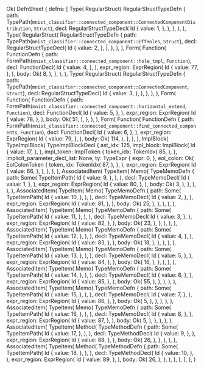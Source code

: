 Ok(
    DefnSheet {
        defns: [
            Type(
                RegularStruct(
                    RegularStructTypeDefn {
                        path: TypePath(`mnist_classifier::connected_component::ConnectedComponentDistribution`, `Struct`),
                        decl: RegularStructTypeDecl(
                            Id {
                                value: 1,
                            },
                        ),
                    },
                ),
            ),
            Type(
                RegularStruct(
                    RegularStructTypeDefn {
                        path: TypePath(`mnist_classifier::connected_component::EffHoles`, `Struct`),
                        decl: RegularStructTypeDecl(
                            Id {
                                value: 2,
                            },
                        ),
                    },
                ),
            ),
            Form(
                Function(
                    FunctionDefn {
                        path: FormPath(`mnist_classifier::connected_component::hole_tmpl`, `Function`),
                        decl: FunctionDecl(
                            Id {
                                value: 4,
                            },
                        ),
                        expr_region: ExprRegion(
                            Id {
                                value: 77,
                            },
                        ),
                        body: Ok(
                            8,
                        ),
                    },
                ),
            ),
            Type(
                RegularStruct(
                    RegularStructTypeDefn {
                        path: TypePath(`mnist_classifier::connected_component::ConnectedComponent`, `Struct`),
                        decl: RegularStructTypeDecl(
                            Id {
                                value: 3,
                            },
                        ),
                    },
                ),
            ),
            Form(
                Function(
                    FunctionDefn {
                        path: FormPath(`mnist_classifier::connected_component::horizontal_extend`, `Function`),
                        decl: FunctionDecl(
                            Id {
                                value: 5,
                            },
                        ),
                        expr_region: ExprRegion(
                            Id {
                                value: 78,
                            },
                        ),
                        body: Ok(
                            51,
                        ),
                    },
                ),
            ),
            Form(
                Function(
                    FunctionDefn {
                        path: FormPath(`mnist_classifier::connected_component::find_connected_components`, `Function`),
                        decl: FunctionDecl(
                            Id {
                                value: 6,
                            },
                        ),
                        expr_region: ExprRegion(
                            Id {
                                value: 79,
                            },
                        ),
                        body: Ok(
                            114,
                        ),
                    },
                ),
            ),
            ImplBlock(
                TypeImplBlock(
                    TypeImplBlockDecl {
                        ast_idx: 125,
                        impl_block: ImplBlock(
                            Id {
                                value: 17,
                            },
                        ),
                        impl_token: ImplToken {
                            token_idx: TokenIdx(
                                85,
                            ),
                        },
                        implicit_parameter_decl_list: None,
                        ty: TypeExpr {
                            expr: 0,
                        },
                        eol_colon: Ok(
                            EolColonToken {
                                token_idx: TokenIdx(
                                    87,
                                ),
                            },
                        ),
                        expr_region: ExprRegion(
                            Id {
                                value: 66,
                            },
                        ),
                    },
                ),
            ),
            AssociatedItem(
                TypeItem(
                    Memo(
                        TypeMemoDefn {
                            path: Some(
                                TypeItemPath(
                                    Id {
                                        value: 9,
                                    },
                                ),
                            ),
                            decl: TypeMemoDecl(
                                Id {
                                    value: 1,
                                },
                            ),
                            expr_region: ExprRegion(
                                Id {
                                    value: 80,
                                },
                            ),
                            body: Ok(
                                3,
                            ),
                        },
                    ),
                ),
            ),
            AssociatedItem(
                TypeItem(
                    Memo(
                        TypeMemoDefn {
                            path: Some(
                                TypeItemPath(
                                    Id {
                                        value: 10,
                                    },
                                ),
                            ),
                            decl: TypeMemoDecl(
                                Id {
                                    value: 2,
                                },
                            ),
                            expr_region: ExprRegion(
                                Id {
                                    value: 81,
                                },
                            ),
                            body: Ok(
                                25,
                            ),
                        },
                    ),
                ),
            ),
            AssociatedItem(
                TypeItem(
                    Memo(
                        TypeMemoDefn {
                            path: Some(
                                TypeItemPath(
                                    Id {
                                        value: 11,
                                    },
                                ),
                            ),
                            decl: TypeMemoDecl(
                                Id {
                                    value: 3,
                                },
                            ),
                            expr_region: ExprRegion(
                                Id {
                                    value: 82,
                                },
                            ),
                            body: Ok(
                                23,
                            ),
                        },
                    ),
                ),
            ),
            AssociatedItem(
                TypeItem(
                    Memo(
                        TypeMemoDefn {
                            path: Some(
                                TypeItemPath(
                                    Id {
                                        value: 12,
                                    },
                                ),
                            ),
                            decl: TypeMemoDecl(
                                Id {
                                    value: 4,
                                },
                            ),
                            expr_region: ExprRegion(
                                Id {
                                    value: 83,
                                },
                            ),
                            body: Ok(
                                18,
                            ),
                        },
                    ),
                ),
            ),
            AssociatedItem(
                TypeItem(
                    Memo(
                        TypeMemoDefn {
                            path: Some(
                                TypeItemPath(
                                    Id {
                                        value: 13,
                                    },
                                ),
                            ),
                            decl: TypeMemoDecl(
                                Id {
                                    value: 5,
                                },
                            ),
                            expr_region: ExprRegion(
                                Id {
                                    value: 84,
                                },
                            ),
                            body: Ok(
                                16,
                            ),
                        },
                    ),
                ),
            ),
            AssociatedItem(
                TypeItem(
                    Memo(
                        TypeMemoDefn {
                            path: Some(
                                TypeItemPath(
                                    Id {
                                        value: 14,
                                    },
                                ),
                            ),
                            decl: TypeMemoDecl(
                                Id {
                                    value: 6,
                                },
                            ),
                            expr_region: ExprRegion(
                                Id {
                                    value: 85,
                                },
                            ),
                            body: Ok(
                                55,
                            ),
                        },
                    ),
                ),
            ),
            AssociatedItem(
                TypeItem(
                    Memo(
                        TypeMemoDefn {
                            path: Some(
                                TypeItemPath(
                                    Id {
                                        value: 15,
                                    },
                                ),
                            ),
                            decl: TypeMemoDecl(
                                Id {
                                    value: 7,
                                },
                            ),
                            expr_region: ExprRegion(
                                Id {
                                    value: 86,
                                },
                            ),
                            body: Ok(
                                5,
                            ),
                        },
                    ),
                ),
            ),
            AssociatedItem(
                TypeItem(
                    Memo(
                        TypeMemoDefn {
                            path: Some(
                                TypeItemPath(
                                    Id {
                                        value: 16,
                                    },
                                ),
                            ),
                            decl: TypeMemoDecl(
                                Id {
                                    value: 8,
                                },
                            ),
                            expr_region: ExprRegion(
                                Id {
                                    value: 87,
                                },
                            ),
                            body: Ok(
                                5,
                            ),
                        },
                    ),
                ),
            ),
            AssociatedItem(
                TypeItem(
                    Method(
                        TypeMethodDefn {
                            path: Some(
                                TypeItemPath(
                                    Id {
                                        value: 17,
                                    },
                                ),
                            ),
                            decl: TypeMethodDecl(
                                Id {
                                    value: 9,
                                },
                            ),
                            expr_region: ExprRegion(
                                Id {
                                    value: 88,
                                },
                            ),
                            body: Ok(
                                26,
                            ),
                        },
                    ),
                ),
            ),
            AssociatedItem(
                TypeItem(
                    Method(
                        TypeMethodDefn {
                            path: Some(
                                TypeItemPath(
                                    Id {
                                        value: 18,
                                    },
                                ),
                            ),
                            decl: TypeMethodDecl(
                                Id {
                                    value: 10,
                                },
                            ),
                            expr_region: ExprRegion(
                                Id {
                                    value: 89,
                                },
                            ),
                            body: Ok(
                                26,
                            ),
                        },
                    ),
                ),
            ),
        ],
    },
)